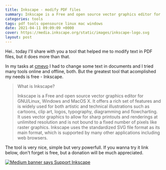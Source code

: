 ```yaml
---
title: Inkscape - modify PDF files
summary: Inkscape is a Free and open source vector graphics editor for GNU/Linux, Windows and MacOS X. I offer some infos regarding this great tool, so press the link and read the full article.
categories: tools
tags: pdf tools opensource linux mac windows
date: 2021-04-11 09:09:09 +0000
cover: https://media.inkscape.org/static/images/inkscape-logo.svg
layout: post
---
```


Hei.. today I'll share with you a tool that helped me to modify text in PDF files, but it does more than that. 

In my tasks at <a href="https://boobo94.github.io/portfolio/2021-01-01-cmevo-digital/">cmevo</a> I had to change some text in documents and I tried many tools online and offline, both. But the greatest tool that acomplished my needs is free - Inkscape.

> What is Inkscape?
>
> Inkscape is a Free and open source vector graphics editor for GNU/Linux, Windows and MacOS X. It offers a rich set of features and is widely used for both artistic and technical illustrations such as cartoons, clip art, logos, typography, diagramming and flowcharting. It uses vector graphics to allow for sharp printouts and renderings at unlimited resolution and is not bound to a fixed number of pixels like raster graphics. Inkscape uses the standardized SVG file format as its main format, which is supported by many other applications including web browsers.

The tool is very nice, simple but very powerfull. If you wanna try it link below, don't forget is free, but a donation will be much appreciated.

<a href="https://inkscape.org/support-us/donate/"><img title="Support the Inkscape Project and Donate" src="https://media.inkscape.org/media/cms_page_media/608/donate-button-180.png" alt="Medium banner says Support Inkscape" /></a>